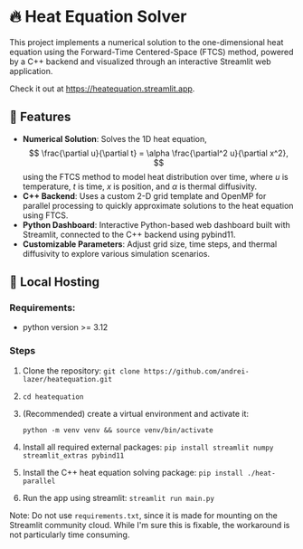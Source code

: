 # 🔥 Heat Equation Solver

This project implements a numerical solution to the one-dimensional heat equation using the Forward-Time Centered-Space (FTCS) method, powered by 
a C++ backend and visualized through an interactive Streamlit web application.

Check it out at <a href="https://heatequation.streamlit.app" target="_blank">https://heatequation.streamlit.app</a>.

## 🚀 Features
- **Numerical Solution**: Solves the 1D heat equation, 
    $$
        \frac{\partial u}{\partial t} = \alpha \frac{\partial^2 u}{\partial x^2},
    $$
using the FTCS method to model heat distribution over time, where $u$ is 
temperature, $t$ is time, $x$ is position, and $\alpha$ is thermal diffusivity.
- **C++ Backend**: Uses a custom 2-D grid template and OpenMP for parallel processing to quickly
  approximate solutions to the heat equation using FTCS.
- **Python Dashboard**: Interactive Python-based web dashboard built with Streamlit, connected to
the C++ backend using pybind11.
- **Customizable Parameters**: Adjust grid size, time steps, and thermal diffusivity to explore various 
simulation scenarios.

## 🔧 Local Hosting

### Requirements: 
- python version >= 3.12

### Steps
1. Clone the repository: `git clone https://github.com/andrei-lazer/heatequation.git`
2. `cd heatequation`
3. (Recommended) create a virtual environment and activate it:

    `python -m venv venv && source venv/bin/activate`
3. Install all required external packages: `pip install streamlit numpy streamlit_extras pybind11`
4. Install the C++ heat equation solving package: `pip install ./heat-parallel`
5. Run the app using streamlit: `streamlit run main.py`

Note: Do not use `requirements.txt`, since it is made for mounting on the Streamlit community
cloud. While I'm sure this is fixable, the workaround is not particularly time consuming.
